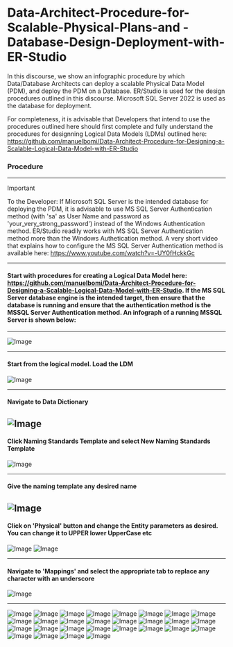 # Data-Architect-Procedure-for-Scalable-Physical-Plans-and - Database-Design-Deployment-with-ER-Studio

In this discourse, we show an infographic procedure by which Data/Database Architects can deploy a scalable Physical Data Model (PDM),  and deploy the PDM on a Database. ER/Studio is used for the design procedures outlined in this discourse. Microsoft SQL Server 2022 is used as the database for deployment. 

For completeness, it is advisable that Developers that intend to use the procedures outlined here should first complete and fully understand the procedures for designning Logical Data Models (LDMs) outlined here: https://github.com/manuelbomi/Data-Architect-Procedure-for-Designing-a-Scalable-Logical-Data-Model-with-ER-Studio 

### Procedure
---
> [!IMPORTANT]
> To the Developer: If Microsoft SQL Server is the intended database for deploying the PDM, it is advisable to use MS SQL Server Authentication method (with 'sa' as User Name and password as 'your_very_strong_password') instead of the Windows Authentication method. ER/Studio readily works with MS SQL Server Authentication method more than the Windows Authetication method.
> A very short video that explains how to configure the MS SQL Server Authentication method is available here: https://www.youtube.com/watch?v=-UY0fHckkGc
> 
--- 

#### Start with procedures for creating a Logical Data Model here: https://github.com/manuelbomi/Data-Architect-Procedure-for-Designing-a-Scalable-Logical-Data-Model-with-ER-Studio. If the MS SQL Server database engine is the intended target, then ensure that the database is running and ensure that the authentication method is the MSSQL Server Authentication method. An infograph of a running MSSQL Server is shown below:
---
![Image](https://github.com/user-attachments/assets/b9c361ab-b2d2-4d12-b8c0-c743831f8265)


---
#### Start from the logical model. Load the LDM

![Image](https://github.com/user-attachments/assets/64388926-dbce-49d5-b110-c7129647840d)

---
#### Navigate to Data Dictionary

![Image](https://github.com/user-attachments/assets/2c55fb69-0c83-41a0-80c8-cb2e1cbdbf07)
---

#### Click Naming Standards Template and select New Naming Standards Template

![Image](https://github.com/user-attachments/assets/7b119ca5-397c-458a-97dc-140b61414bb7)

---

#### Give the naming template any desired name
![Image](https://github.com/user-attachments/assets/43a04da0-2955-4dbf-9fd8-4ee55fded228)
---

#### Click on  'Physical' button and change the Entity parameters as desired. You can change it to UPPER lower UpperCase etc
![Image](https://github.com/user-attachments/assets/31eb2f20-fa9e-4575-bb96-3614c15340fe)
![Image](https://github.com/user-attachments/assets/a0bc41e2-8e42-487d-b0bd-d32a3d9c8261)

---
#### Navigate to 'Mappings' and select the appropriate tab to replace any character with an underscore
![Image](https://github.com/user-attachments/assets/1a9aff44-66f4-4fd3-b8ce-5392704c329b)

---

![Image](https://github.com/user-attachments/assets/f147bc74-b663-4c9d-bc1e-fc715a526f80)
![Image](https://github.com/user-attachments/assets/ca41ec57-f61f-4596-ad18-35927e2e2d3a)
![Image](https://github.com/user-attachments/assets/81a25d1a-184a-4bdf-aa40-edb2713c732b)
![Image](https://github.com/user-attachments/assets/5949bba3-9301-4241-9176-628f3397b42f)
![Image](https://github.com/user-attachments/assets/212b6d74-4d81-4fc4-b4df-b97262f3fff2)
![Image](https://github.com/user-attachments/assets/32107f2f-f11d-457c-831e-c50a435e4f48)
![Image](https://github.com/user-attachments/assets/1adef587-d371-45fa-a45c-be5c1512cb70)
![Image](https://github.com/user-attachments/assets/362571f0-5e6d-4c39-aadd-bf4253af4a32)
![Image](https://github.com/user-attachments/assets/fc2c8b39-f07b-4746-99a3-34d348027903)
![Image](https://github.com/user-attachments/assets/d8e4f0cd-8f3b-47b3-8af7-ad0cebb87106)
![Image](https://github.com/user-attachments/assets/96833f4d-b514-4397-b435-c2112aeecfc6)
![Image](https://github.com/user-attachments/assets/1e598df8-6a23-4646-86d5-0e572866b35d)
![Image](https://github.com/user-attachments/assets/4b6320a4-624e-4f52-8548-8672bc901d3d)
![Image](https://github.com/user-attachments/assets/c8d559ab-8e7f-4019-9d4d-019b7c8ed844)
![Image](https://github.com/user-attachments/assets/7bc83664-3b36-4893-98d9-77eaebcb9ca7)
![Image](https://github.com/user-attachments/assets/5969b5c0-e780-44f0-9052-b9b38a86a210)
![Image](https://github.com/user-attachments/assets/aeda7ace-8075-4e2c-8f3b-c48865e2ae45)
![Image](https://github.com/user-attachments/assets/fde69ab2-af31-4762-909d-1966c2de5bb6)
![Image](https://github.com/user-attachments/assets/7bf8eb57-e197-4582-92db-b5a54e52630b)
![Image](https://github.com/user-attachments/assets/547543fb-3723-4bd8-b7f5-f0e022bc3487)
![Image](https://github.com/user-attachments/assets/35e89686-5a55-4139-b771-cea79309dd31)
![Image](https://github.com/user-attachments/assets/937d6eb0-47c6-4559-be4c-e96f7fbcf4be)
![Image](https://github.com/user-attachments/assets/c1a4b040-f67a-4ce9-82d3-8a357cfb6467)
![Image](https://github.com/user-attachments/assets/7d81a289-0116-4ba1-9c31-8a378be3db72)
![Image](https://github.com/user-attachments/assets/cdbf75df-9750-4365-86f4-ee804bc91af4)
![Image](https://github.com/user-attachments/assets/870a020e-911a-4a4d-bd82-3aa656c26936)
![Image](https://github.com/user-attachments/assets/a6dcc441-2b1d-4eb0-8e2b-b60278d20f5d)
![Image](https://github.com/user-attachments/assets/7351b377-b1d6-471b-bc08-e8d680901073)



